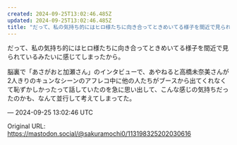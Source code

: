 ```yaml
---
created: 2024-09-25T13:02:46.485Z
updated: 2024-09-25T13:02:46.485Z
title: "だって、私の気持ち的にはヒロ様たちに向き合ってときめいてる様子を間近で見られているみたいに感じてしまったから。脳裏で「あさがおと加瀬さん」のインタビューで、あや[...]"
---
```


<p>だって、私の気持ち的にはヒロ様たちに向き合ってときめいてる様子を間近で見られているみたいに感じてしまったから。</p><p>脳裏で「あさがおと加瀬さん」のインタビューで、あやねると高橋未奈美さんが2人きりのキュンなシーンのアフレコ中に他の人たちがブースから出てくれなくて恥ずかしかったって話していたのを急に思い出して、こんな感じの気持ちだったのかも、なんて並行して考えてしまってた。</p>

&mdash; 2024-09-25 13:02:46 UTC

Original URL: https://mastodon.social/@sakuramochi0/113198325202030616
